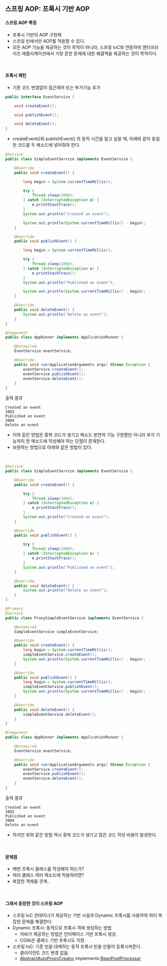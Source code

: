 ## 스프링 AOP: 프록시 기반 AOP

#### 스프링 AOP 특징

* 프록시 기반의 AOP 구현체
* 스프링 빈에서만 AOP를 적용할 수 있다.
* 모든 AOP 기능을 제공하는 것이 목적이 아니라, 스프링 IoC와 연동하여 엔터프라이즈 애플리케이션에서 가장 흔한 문제에 대한 해결책을 제공하는 것이 목적이다.

<br>

#### 프록시 패턴

* 기존 코드 변경없이 접근제어 또는 부가기능 추가

```java
public interface EventService {

    void createEvent();

    void publishEvent();

    void deleteEvent();
}
```

* createEvent()와 publishEvent() 의 동작 시간을 알고 싶을 때, 아래와 같이 동일한 코드를 두 메소드에 넣어줘야 한다.

```java
@Service
public class SimpleEventService implements EventService {

    @Override
    public void createEvent() {

        long begin = System.currentTimeMillis();

        try {
            Thread.sleep(1000);
        } catch (InterruptedException e) {
            e.printStackTrace();
        }
        System.out.println("Created an event");

        System.out.println(System.currentTimeMillis() - begin);
    }

    @Override
    public void publishEvent() {

        long begin = System.currentTimeMillis();

        try {
            Thread.sleep(2000);
        } catch (InterruptedException e) {
            e.printStackTrace();
        }
        System.out.println("Published an event");

        System.out.println(System.currentTimeMillis() - begin);
    }

    @Override
    public void deleteEvent() {
        System.out.println("Delete an event");
    }
}
```
```java
@Component
public class AppRunner implements ApplicationRunner {

    @Autowired
    EventService eventService;

    @Override
    public void run(ApplicationArguments args) throws Exception {
        eventService.createEvent();
        eventService.publishEvent();
        eventService.deleteEvent();
    }
}
```

출력 결과
```text
Created an event
1003
Published an event
2004
Delete an event
```

* 이와 같은 방법은 중복 코드가 생기고 메소드 본연의 기능 구현뿐만 아니라 부가 기능까지 한 메소드에 작성해야 하는 단점이 존재한다.
* 보완하는 방법으로 아래와 같은 방법이 있다.

<br>

```java
@Service
public class SimpleEventService implements EventService {

    @Override
    public void createEvent() {

        try {
            Thread.sleep(1000);
        } catch (InterruptedException e) {
            e.printStackTrace();
        }
        System.out.println("Created an event");
    }

    @Override
    public void publishEvent() {

        try {
            Thread.sleep(2000);
        } catch (InterruptedException e) {
            e.printStackTrace();
        }
        System.out.println("Published an event");
    }

    @Override
    public void deleteEvent() {
        System.out.println("Delete an event");
    }
}
```
```java
@Primary
@Service
public class ProxySimpleEventService implements EventService {

    @Autowired
    SimpleEventService simpleEventService;

    @Override
    public void createEvent() {
        long begin = System.currentTimeMillis();
        simpleEventService.createEvent();
        System.out.println(System.currentTimeMillis() - begin);
    }

    @Override
    public void publishEvent() {
        long begin = System.currentTimeMillis();
        simpleEventService.publishEvent();
        System.out.println(System.currentTimeMillis() - begin);
    }

    @Override
    public void deleteEvent() {
        simpleEventService.deleteEvent();
    }
}
```
```java
@Component
public class AppRunner implements ApplicationRunner {

    @Autowired
    EventService eventService;

    @Override
    public void run(ApplicationArguments args) throws Exception {
        eventService.createEvent();
        eventService.publishEvent();
        eventService.deleteEvent();
    }
}
```

출력 결과
```text
Created an event
1003
Published an event
2004
Delete an event
```

* 하지만 위와 같은 방법 역시 중복 코드가 생기고 많은 코드 작성 비용이 발생한다.

<br>

#### 문제점

* 매번 프록시 클래스를 작성해야 하는가?
* 여러 클래스 여러 메소드에 적용하려면?
* 복잡한 객체들 관계..

<br>

#### 그래서 등장한 것이 스프링 AOP

* 스프링 IoC 컨테이너가 제공하는 기반 시설과 Dynamic 프록시를 사용하여 여러 복잡한 문제를 해결한다.
* Dynamic 프록시: 동적으로 프록시 객체 생성하는 방법
    * 자바가 제공하는 방법은 인터페이스 기반 프록시 생성.
    * CGlib은 클래스 기반 프록시도 지원.
* 스프링 IoC: 기존 빈을 대체하는 동적 프록시 빈을 만들어 등록시켜준다.
    * 클라이언트 코드 변경 없음.
    * [AbstractAutoProxyCreator](https://docs.spring.io/spring/docs/current/javadoc-api/org/springframework/aop/framework/autoproxy/AbstractAutoProxyCreator.html) implements [BeanPostProcessor](https://docs.spring.io/spring/docs/current/javadoc-api/org/springframework/beans/factory/config/BeanPostProcessor.html) 
